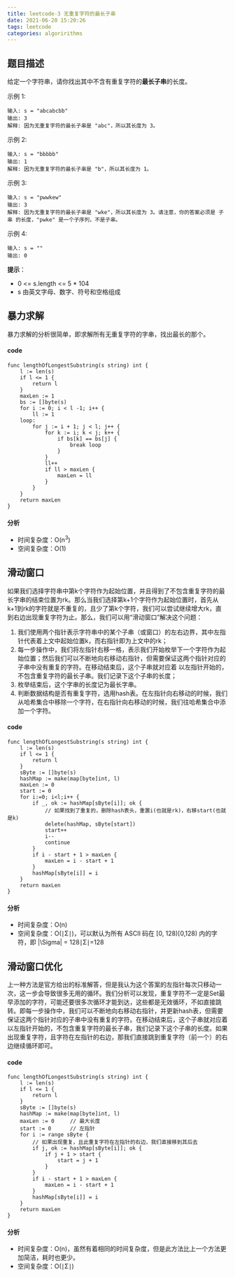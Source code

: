```yaml
---
title: leetcode-3 无重复字符的最长子串
date: 2021-06-20 15:20:26
tags: leetcode
categories: algoririthms
---
```

## 题目描述
给定一个字符串，请你找出其中不含有重复字符的**最长子串**的长度。
<!-- more -->
示例 1:
```
输入: s = "abcabcbb"
输出: 3 
解释: 因为无重复字符的最长子串是 "abc"，所以其长度为 3。
```
示例 2:
```
输入: s = "bbbbb"
输出: 1
解释: 因为无重复字符的最长子串是 "b"，所以其长度为 1。
```
示例 3:
```
输入: s = "pwwkew"
输出: 3
解释: 因为无重复字符的最长子串是 "wke"，所以其长度为 3。请注意，你的答案必须是 子串 的长度，"pwke" 是一个子序列，不是子串。
```
示例 4:
```
输入: s = ""
输出: 0
```

**提示**：
* 0 <= s.length <= 5 * 104
* s 由英文字母、数字、符号和空格组成

## 暴力求解
暴力求解的分析很简单，即求解所有无重复字符的字串，找出最长的那个。
#### code
``` golang
func lengthOfLongestSubstring(s string) int {
    l := len(s)
    if l <= 1 {
        return l
    }
    maxLen := 1
    bs := []byte(s)
    for i := 0; i < l -1; i++ {
        ll := 1
    loop:
        for j := i + 1; j < l; j++ {
            for k := i; k < j; k++ {
                if bs[k] == bs[j] {
                    break loop
                }
            }
            ll++
            if ll > maxLen {
                maxLen = ll
            }
        }
    }
    return maxLen
}
```
#### 分析
* 时间复杂度：O(n<sup>3</sup>)
* 空间复杂度：O(1)

## 滑动窗口
如果我们选择字符串中第k个字符作为起始位置，并且得到了不包含重复字符的最长字串的结束位置为rk。那么当我们选择第k+1个字符作为起始位置时，首先从k+1到rk的字符就是不重复的，且少了第k个字符，我们可以尝试继续增大rk，直到右边出现重复字符为止。那么，我们可以用“滑动窗口”解决这个问题：
1. 我们使用两个指针表示字符串中的某个子串（或窗口）的左右边界，其中左指针代表着上文中起始位置k，而右指针即为上文中的rk；​
2. 每一步操作中，我们将左指针右移一格，表示我们开始枚举下一个字符作为起始位置；然后我们可以不断地向右移动右指针，但需要保证这两个指针对应的子串中没有重复的字符。在移动结束后，这个子串就对应着 以左指针开始的，不包含重复字符的最长子串。我们记录下这个子串的长度；
3. 枚举结束后，这个字串的长度记为最长字串。
4. 判断数据结构是否有重复字符，选用hash表。在左指针向右移动的时候，我们从哈希集合中移除一个字符，在右指针向右移动的时候，我们往哈希集合中添加一个字符。

#### code
``` golang
func lengthOfLongestSubstring(s string) int {
    l := len(s)
    if l <= 1 {
        return l
    }
    sByte := []byte(s)
    hashMap := make(map[byte]int, l)
    maxLen := 0
    start := 0
    for i:=0; i<l;i++ {
        if _, ok := hashMap[sByte[i]]; ok {
        	// 如果找到了重复的，删除hash表头，重置i(也就是rk)，右移start(也就是k)
            delete(hashMap, sByte[start])
            start++
            i--
            continue
        }
        if i - start + 1 > maxLen {
            maxLen = i - start + 1
        }
        hashMap[sByte[i]] = i
    }
    return maxLen
}
```

#### 分析
* 时间复杂度：O(n)
* 空间复杂度：O(∣Σ∣)，可以默认为所有 ASCII 码在 [0, 128)[0,128) 内的字符，即 |\Sigma| = 128∣Σ∣=128

## 滑动窗口优化
上一种方法是官方给出的标准解答，但是我认为这个答案的左指针每次只移动一次，这一步会导致很多无用的循环。我们分析可以发现，重复字符不一定是Set最早添加的字符，可能还要很多次循环才能到达，这些都是无效循环，不如直接跳转。即每一步操作中，我们可以不断地向右移动右指针，并更新hash表，但需要保证这两个指针对应的子串中没有重复的字符。在移动结束后，这个子串就对应着以左指针开始的，不包含重复字符的最长子串，我们记录下这个子串的长度。如果出现重复字符，且字符在左指针的右边，那我们直接跳到重复字符（前一个）的右边继续循环即可。

#### code
``` golang
func lengthOfLongestSubstring(s string) int {
    l := len(s)
    if l <= 1 {
        return l
    }
    sByte := []byte(s)
    hashMap := make(map[byte]int, l)
    maxLen := 0		// 最大长度
    start := 0		// 左指针
    for i := range sByte {
    	// 如果出现重复，且此重复字符在左指针的右边，我们直接移到其后去
        if j, ok := hashMap[sByte[i]]; ok {
            if j + 1 > start {
                start = j + 1
            }
        }
        if i - start + 1 > maxLen {
            maxLen = i - start + 1
        }
        hashMap[sByte[i]] = i
    }
    return maxLen
}
```
#### 分析
* 时间复杂度：O(n)，虽然有着相同的时间复杂度，但是此方法比上一个方法更加简洁，耗时也更少。
* 空间复杂度：O(∣Σ∣)